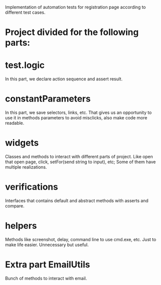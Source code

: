 Implementation of automation tests for registration page according to different test cases.

# Project divided for the following parts:

# test.logic  
In this part, we declare action sequence and assert result.

# constantParameters
In this part, we save selectors, links, etc.
That gives us an opportunity to use it in methods parameters to avoid misclicks, also make code more readable.

# widgets
Classes and methods to interact with different parts of project.
Like open that open page, click, setFor(send string to input), etc;
Some of them have multiple realizations.

# verifications
Interfaces that contains default and abstract methods with asserts and compare.

# helpers
Methods like screenshot, delay, command line to use cmd.exe, etc. 
Just to make life easier. Unnecessary but useful.


# Extra part EmailUtils
Bunch of methods to interact with email.

